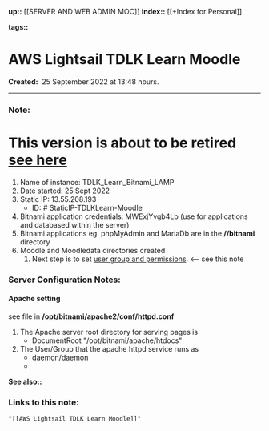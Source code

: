 **up::** [[SERVER AND WEB ADMIN MOC]]
**index::** [[+Index for Personal]]
 

**tags::** 

# AWS Lightsail TDLK Learn Moodle

**Created:**  25 September 2022 at  13:48 hours.

___
### Note:
# This version is about to be retired [see here](obsidian://open?vault=My%20Personal%20Vault&file=SPACES%2FMOODLE%2FMoodle%20Staging%20Server%20Setup)
1. Name of instance: TDLK_Learn_Bitnami_LAMP
2. Date started: 25 Sept 2022
3. Static IP: 13.55.208.193
   - ID: # StaticIP-TDLKLearn-Moodle
4. Bitnami application credentials: MWExjYvgb4Lb (use for applications and databased within the server)
5. Bitnami applications eg. phpMyAdmin and MariaDb are in the **//bitnami** directory
6. Moodle  and Moodledata directories created 
	1. Next step is to set [user group and permissions](obsidian://open?vault=My%20Personal%20Vault&file=SPACES%2FMOODLE%2FMoodle%20folder%20permissions). <-- see this note



### Server Configuration Notes:
#### Apache setting
see file in **/opt/bitnami/apache2/conf/httpd.conf**
1. The Apache server root directory for serving pages is
	- DocumentRoot "/opt/bitnami/apache/htdocs"
2. The User/Group that the apache httpd service runs as
	- daemon/daemon
	- 



**See also::** 

### Links to this note:
```query
"[[AWS Lightsail TDLK Learn Moodle]]"
```

